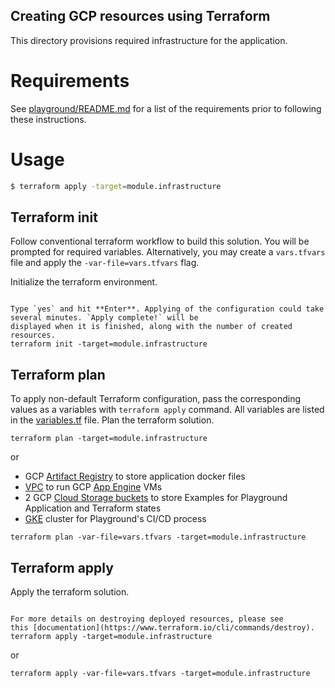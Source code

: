 <!--
    Licensed to the Apache Software Foundation (ASF) under one
    or more contributor license agreements.  See the NOTICE file
    distributed with this work for additional information
    regarding copyright ownership.  The ASF licenses this file
    to you under the Apache License, Version 2.0 (the
    "License"); you may not use this file except in compliance
    with the License.  You may obtain a copy of the License at

      http://www.apache.org/licenses/LICENSE-2.0

    Unless required by applicable law or agreed to in writing,
    software distributed under the License is distributed on an
    "AS IS" BASIS, WITHOUT WARRANTIES OR CONDITIONS OF ANY
    KIND, either express or implied.  See the License for the
    specific language governing permissions and limitations
    under the License.
-->

## Creating GCP resources using Terraform

This directory provisions required infrastructure for the application.

# Requirements

See [playground/README.md](../README.md) for a list of the requirements
prior to following these instructions.

# Usage

```bash
$ terraform apply -target=module.infrastructure
```
## Terraform init

Follow conventional terraform workflow to build this solution.
You will be prompted for required variables.
Alternatively, you may create a `vars.tfvars` file and
apply the `-var-file=vars.tfvars` flag.

Initialize the terraform environment.

```

Type `yes` and hit **Enter**. Applying of the configuration could take several minutes. `Apply complete!` will be
displayed when it is finished, along with the number of created resources.
terraform init -target=module.infrastructure
```

## Terraform plan

To apply non-default Terraform configuration, pass the corresponding values as a variables with `terraform apply`
command. All variables are listed in the [variables.tf](variables.tf) file.
Plan the terraform solution.

```
terraform plan -target=module.infrastructure
```

or

* GCP [Artifact Registry](https://cloud.google.com/artifact-registry) to store application docker files
* [VPC](https://cloud.google.com/vpc) to run GCP [App Engine](https://cloud.google.com/appengine) VMs
* 2 GCP [Cloud Storage buckets]((https://cloud.google.com/storage/docs/key-terms#buckets)) to store Examples for
  Playground Application and Terraform states
* [GKE](https://cloud.google.com/kubernetes-engine) cluster for Playground's CI/CD process
```
terraform plan -var-file=vars.tfvars -target=module.infrastructure
```

## Terraform apply

Apply the terraform solution.

```

For more details on destroying deployed resources, please see
this [documentation](https://www.terraform.io/cli/commands/destroy).
terraform apply -target=module.infrastructure
```

or

```
terraform apply -var-file=vars.tfvars -target=module.infrastructure
```